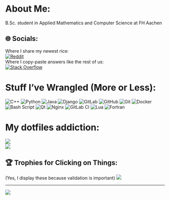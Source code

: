 # About Me:
B.Sc. student in Applied Mathematics and Computer Science at FH Aachen


## 🌐 Socials:
Where I share my newest rice:<br/>
[![Reddit](https://img.shields.io/badge/Reddit-%23FF4500.svg?logo=Reddit&logoColor=white)](https://reddit.com/user/Pixelmonke)<br/>
Where I copy-paste answers like the rest of us:<br/>
[![Stack Overflow](https://img.shields.io/badge/-Stackoverflow-FE7A16?logo=stack-overflow&logoColor=white)](https://stackoverflow.com/users/30528244) 

# Stuff I’ve Wrangled (More or Less):
![C++](https://img.shields.io/badge/c++-%2300599C.svg?style=for-the-badge&logo=c%2B%2B&logoColor=white) ![Python](https://img.shields.io/badge/python-3670A0?style=for-the-badge&logo=python&logoColor=ffdd54) ![Java](https://img.shields.io/badge/java-%23ED8B00.svg?style=for-the-badge&logo=openjdk&logoColor=white) ![Django](https://img.shields.io/badge/django-%23092E20.svg?style=for-the-badge&logo=django&logoColor=white) ![GitLab](https://img.shields.io/badge/gitlab-%23181717.svg?style=for-the-badge&logo=gitlab&logoColor=white) ![GitHub](https://img.shields.io/badge/github-%23121011.svg?style=for-the-badge&logo=github&logoColor=white) ![Git](https://img.shields.io/badge/git-%23F05033.svg?style=for-the-badge&logo=git&logoColor=white) ![Docker](https://img.shields.io/badge/docker-%230db7ed.svg?style=for-the-badge&logo=docker&logoColor=white) ![Bash Script](https://img.shields.io/badge/bash_script-%23121011.svg?style=for-the-badge&logo=gnu-bash&logoColor=white) ![Qt](https://img.shields.io/badge/Qt-%23217346.svg?style=for-the-badge&logo=Qt&logoColor=white) ![Nginx](https://img.shields.io/badge/nginx-%23009639.svg?style=for-the-badge&logo=nginx&logoColor=white) ![GitLab CI](https://img.shields.io/badge/gitlab%20CI-%23181717.svg?style=for-the-badge&logo=gitlab&logoColor=white) ![Lua](https://img.shields.io/badge/lua-%232C2D72.svg?style=for-the-badge&logo=lua&logoColor=white) ![Fortran](https://img.shields.io/badge/Fortran-%23734F96.svg?style=for-the-badge&logo=fortran&logoColor=white)

# My dotfiles addiction:
![](https://nirzak-streak-stats.vercel.app/?user=Pix3lexe&theme=catppuccin_mocha&hide_border=false)<br/>
![](https://github-readme-stats.vercel.app/api/top-langs/?username=Pix3lexe&theme=catppuccin_mocha&hide_border=false&include_all_commits=true&count_private=true&layout=compact)

## 🏆 Trophies for Clicking on Things:

(Yes, I display these because validation is important)
![](https://github-profile-trophy.vercel.app/?username=Pix3lexe&theme=tokyonight&no-frame=true&no-bg=false&margin-w=4)

---
[![](https://visitcount.itsvg.in/api?id=Pix3lexe&icon=0&color=0)](https://visitcount.itsvg.in)

